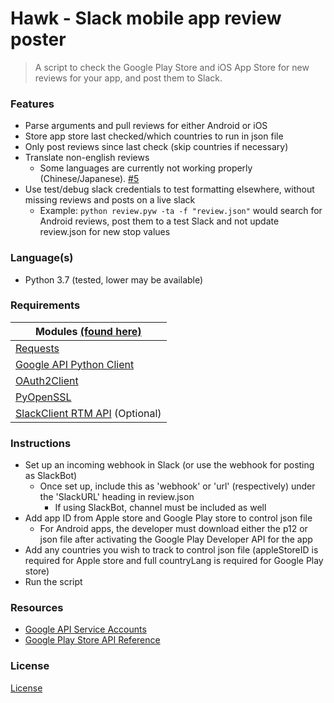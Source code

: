# Hawk - Slack mobile app review poster
> A script to check the Google Play Store and iOS App Store for new reviews for your app, and post them to Slack.

### Features

- Parse arguments and pull reviews for either Android or iOS
- Store app store last checked/which countries to run in json file
- Only post reviews since last check (skip countries if necessary)
- Translate non-english reviews
  - Some languages are currently not working properly (Chinese/Japanese). [#5](../../issues/5)
- Use test/debug slack credentials to test formatting elsewhere, without missing reviews and posts on a live slack
  - Example: `python review.pyw -ta -f "review.json"` would search for Android reviews, post them to a test Slack and not update review.json for new stop values

### Language(s)

- Python 3.7 (tested, lower may be available)

### Requirements

| Modules [(found here)](requirements.txt)
| ------------------------------------------------------------------------------------------------------
| [Requests](https://pypi.python.org/pypi/requests)
| [Google API Python Client](https://developers.google.com/api-client-library/python/start/installation)
| [OAuth2Client](https://pypi.org/project/oauth2client/)
| [PyOpenSSL](https://pypi.org/project/pyOpenSSL/)
| [SlackClient RTM API](https://pypi.python.org/pypi/slackclient) (Optional)

### Instructions

- Set up an incoming webhook in Slack (or use the webhook for posting as SlackBot)
  - Once set up, include this as 'webhook' or 'url' (respectively) under the 'SlackURL' heading in review.json
    - If using SlackBot, channel must be included as well
- Add app ID from Apple store and Google Play store to control json file
  - For Android apps, the developer must download either the p12 or json file after activating the Google Play Developer API for the app
- Add any countries you wish to track to control json file (appleStoreID is required for Apple store and full countryLang is required for Google Play store)
- Run the script

### Resources

- [Google API Service Accounts](https://developers.google.com/api-client-library/python/auth/service-accounts)
- [Google Play Store API Reference](https://developers.google.com/android-publisher/api-ref/reviews/list)

### License
[License](LICENSE.txt)
